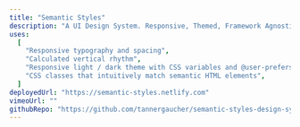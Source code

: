 ```yaml
---
title: "Semantic Styles"
description: "A UI Design System. Responsive, Themed, Framework Agnostic."
uses:
  [
    "Responsive typography and spacing",
    "Calculated vertical rhythm",
    "Responsive light / dark theme with CSS variables and @user-prefers media query",
    "CSS classes that intuitively match semantic HTML elements",
  ]
deployedUrl: "https://semantic-styles.netlify.com"
vimeoUrl: ""
githubRepo: "https://github.com/tannergaucher/semantic-styles-design-system"
---
```

